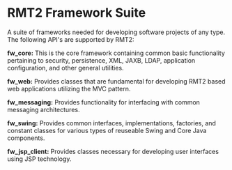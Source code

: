 # RMT2 Framework Suite
A suite of frameworks needed for developing software projects of any type.  The following API's are supported by RMT2:

**fw_core:**
This is the core framework containing common basic functionality pertaining to security, persistence, XML, JAXB, LDAP, application configuration, and other general utilities.

**fw_web:**
Provides classes that are fundamental for developing RMT2 based web applications utilizing the MVC pattern.

**fw_messaging:**
Provides functionality for interfacing with common messaging architectures.

**fw_swing:**
Provides common interfaces, implementations, factories, and constant classes for various types of reuseable Swing and Core Java components.

**fw_jsp_client:**
Provides classes necessary for developing user interfaces using JSP technology.


